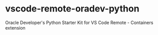 # vscode-remote-oradev-python
Oracle Developer's Python Starter Kit for VS Code Remote - Containers extension
